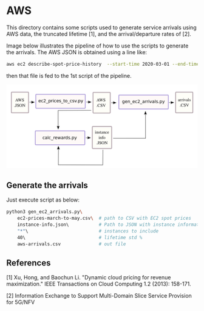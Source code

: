 # AWS
This directory contains some scripts used to generate service arrivals using
AWS data, the truncated lifetime [1], and the arrival/departure rates of [2].

Image below illustrates the pipeline of how to use the scripts to generate the
arrivals.
The AWS JSON is obtained using a line like:
```bash
aws ec2 describe-spot-price-history  --start-time 2020-03-01 --end-time 2020-05-25
```
then that file is fed to the 1st script of the pipeline.

<img src="./pipeline.png"/>

## Generate the arrivals
Just execute script as below:
```bash
python3 gen_ec2_arrivals.py\
    ec2-prices-march-to-may.csv\  # path to CSV with EC2 spot prices
    instance-info.json\           # Path to JSON with instance information
    "*"\                          # instances to include
    40\                           # lifetime std %
    aws-arrivals.csv              # out file
```


## References
[1] Xu, Hong, and Baochun Li. "Dynamic cloud pricing for revenue maximization." IEEE Transactions on Cloud Computing 1.2 (2013): 158-171.

[2] Information Exchange to Support Multi-Domain Slice Service Provision for 5G/NFV


